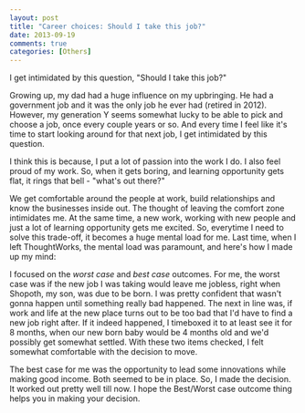 ```yaml
---
layout: post
title: "Career choices: Should I take this job?"
date: 2013-09-19
comments: true
categories: [Others]
---
```


I get intimidated by this question, "Should I take this job?"

Growing up, my dad had a huge influence on my upbringing. He had a government job and it was the only job he ever had (retired in 2012). However, my generation Y seems somewhat lucky to be able to pick and choose a job, once every couple years or so. And every time I feel like it's time to start looking around for that next job, I get intimidated by this question.

I think this is because, I put a lot of passion into the work I do. I also feel proud of my work. So, when it gets boring, and learning opportunity gets flat, it rings that bell - "what's out there?"

We get comfortable around the people at work, build relationships and know the businesses inside out. The thought of leaving the comfort zone intimidates me. At the same time, a new work, working with new people and just a lot of learning opportunity gets me excited. So, everytime I need to solve this trade-off, it becomes a huge mental load for me. Last time, when I left ThoughtWorks, the mental load was paramount, and here's how I made up my mind:

I focused on the _worst case_ and _best case_ outcomes. For me, the worst case was if the new job I was taking would leave me jobless, right when Shopoth, my son, was due to be born. I was pretty confident that wasn't gonna happen until something really bad happened. The next in line was, if work and life at the new place turns out to be too bad that I'd have to find a new job right after. If it indeed happened, I timeboxed it to at least see it for 8 months, when our new born baby would be 4 months old and we'd possibly get somewhat settled. With these two items checked, I felt somewhat comfortable with the decision to move.

The best case for me was the opportunity to lead some innovations while making good income. Both seemed to be in place. So, I made the decision. It worked out pretty well till now. I hope the Best/Worst case outcome thing helps you in making your decision.